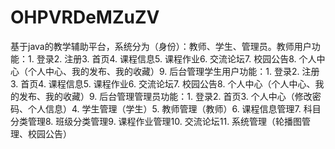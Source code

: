 # OHPVRDeMZuZV
基于java的教学辅助平台，系统分为（身份）：教师、学生、管理员。教师用户功能：1. 登录2. 注册3. 首页4. 课程信息5. 课程作业6. 交流论坛7. 校园公告8. 个人中心（个人中心、我的发布、我的收藏）9. 后台管理学生用户功能：1. 登录2. 注册3. 首页4. 课程信息5. 课程作业6. 交流论坛7. 校园公告8. 个人中心（个人中心、我的发布、我的收藏）9. 后台管理管理员功能：1. 登录2. 首页3. 个人中心（修改密码、个人信息）4. 学生管理（学生）5. 教师管理（教师）6. 课程信息管理7. 科目分类管理8. 班级分类管理9. 课程作业管理10. 交流论坛11. 系统管理（轮播图管理、校园公告） 
